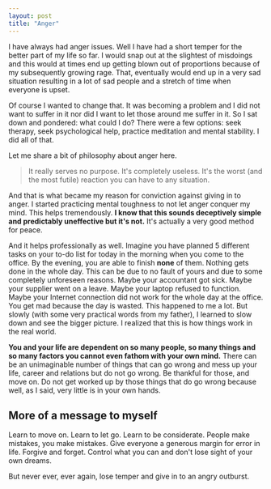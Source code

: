 ```yaml
---
layout: post
title: "Anger"
---
```


I have always had anger issues. Well I have had a short temper for the better part of my life so far. I would snap out at the slightest of misdoings and this would at times end up getting blown out of proportions because of my subsequently growing rage. That, eventually would end up in a very sad situation resulting in a lot of sad people and a stretch of time when everyone is upset.

Of course I wanted to change that. It was becoming a problem and I did not want to suffer in it nor did I want to let those around me suffer in it. So I sat down and pondered: what could I do? There were a few options: seek therapy, seek psychological help, practice meditation and mental stability. I did all of that.

Let me share a bit of philosophy about anger here.

> It really serves no purpose. It's completely useless. It's the worst (and the most futile) reaction you can have to any situation.

And that is what became my reason for conviction against giving in to anger. I started practicing mental toughness to not let anger conquer my mind. This helps tremendously. **I know that this sounds deceptively simple and predictably uneffective but it's not.** It's actually a very good method for peace.

And it helps professionally as well. Imagine you have planned 5 different tasks on your to-do list for today in the morning when you come to the office. By the evening, you are able to finish **none** of them. Nothing gets done in the whole day. This can be due to no fault of yours and due to some completely unforeseen reasons. Maybe your accountant got sick. Maybe your supplier went on a leave. Maybe your laptop refused to function. Maybe your Internet connection did not work for the whole day at the office. You get mad because the day is wasted. This happened to me a lot. But slowly (with some very practical words from my father), I learned to slow down and see the bigger picture. I realized that this is how things work in the real world.

**You and your life are dependent on so many people, so many things and so many factors you cannot even fathom with your own mind.** There can be an unimaginable number of things that can go wrong and mess up your life, career and relations but do not go wrong. Be thankful for those, and move on. Do not get worked up by those things that do go wrong because well, as I said, very little is in your own hands.

## More of a message to myself

<div class="aside">Learn to move on. Learn to let go. Learn to be considerate. People make mistakes, you make mistakes. Give everyone a generous margin for error in life. Forgive and forget. Control what you can and don't lose sight of your own dreams.</div>

But never ever, ever again, lose temper and give in to an angry outburst.
